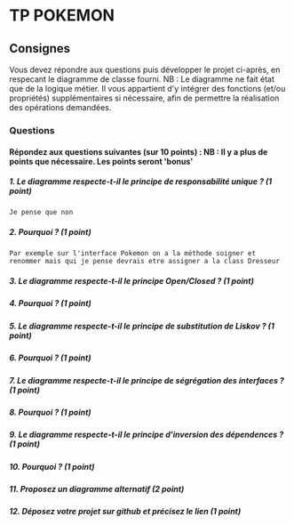 # TP POKEMON

## Consignes
Vous devez répondre aux questions puis développer le projet ci-après, en respecant le diagramme de classe fourni.
NB : Le diagramme ne fait état que de la logique métier. Il vous appartient d'y intégrer des fonctions (et/ou propriétés) supplémentaires si nécessaire, afin de permettre la réalisation des opérations demandées.

### Questions 

#### Répondez aux questions suivantes (sur 10 points) : NB : Il y a plus de points que nécessaire. Les points seront 'bonus'
##### 1. Le diagramme respecte-t-il le principe de responsabilité unique ? (1 point) 
	Je pense que non
##### 2. Pourquoi ? (1 point)
	Par exemple sur l'interface Pokemon on a la méthode soigner et renommer mais qui je pense devrais etre assigner a la class Dresseur
##### 3. Le diagramme respecte-t-il le principe Open/Closed ? (1 point)
##### 4. Pourquoi ? (1 point)
##### 5. Le diagramme respecte-t-il le principe de substitution de Liskov ? (1 point)
##### 6. Pourquoi ? (1 point)
##### 7. Le diagramme respecte-t-il le principe de ségrégation des interfaces ? (1 point) 
##### 8. Pourquoi ? (1 point)
##### 9. Le diagramme respecte-t-il le principe d'inversion des dépendences ? (1 point)
##### 10. Pourquoi ? (1 point)
##### 11. Proposez un diagramme alternatif (2 point)
##### 12. Déposez votre projet sur github et précisez le lien (1 point)


